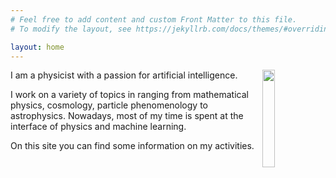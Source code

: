 ```yaml
---
# Feel free to add content and custom Front Matter to this file.
# To modify the layout, see https://jekyllrb.com/docs/themes/#overriding-theme-defaults

layout: home
---
```


<img style="float: right;" src="{{site.url}}images/profile01.JPG" width="20%" height="auto">

I am a physicist with a passion for artificial intelligence.

I work on a variety of topics in ranging from mathematical physics, cosmology, particle phenomenology to astrophysics. Nowadays, most of my time is spent at the interface of physics and machine learning. 

On this site you can find some information on my activities.
